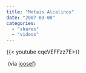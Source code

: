 ```yaml
---
title: "Metais Alcalinos"
date: "2007-03-08"
categories:
  - "shares"
  - "videos"
---
```


<div style="width: 70vw;">{{< youtube cqeVEFFzz7E>}}</div>

 (via [ioosef](http://youtube.com/user/ioosef))
